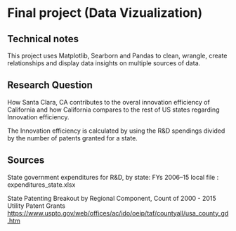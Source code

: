 # Final project (Data Vizualization)

## Technical notes

This project uses Matplotlib, Searborn and Pandas to clean, wrangle, create relationships and display data insights on multiple sources of data.

## Research Question

How Santa Clara, CA contributes to the overal innovation efficiency of California and how California compares to the rest of US states regarding Innovation efficiency.

The Innovation efficiency is calculated by using the R&D spendings divided by the number of patents granted for a state.


## Sources

State government expenditures for R&D, by state: FYs 2006–15
local file : expenditures_state.xlsx

State Patenting Breakout by Regional Component, Count of 2000 - 2015 Utility Patent Grants
https://www.uspto.gov/web/offices/ac/ido/oeip/taf/countyall/usa_county_gd.htm

